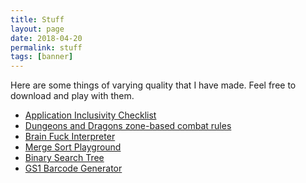 ```yaml
---
title: Stuff
layout: page
date: 2018-04-20
permalink: stuff
tags: [banner]
---
```


Here are some things of varying quality that I have made. Feel free to download and play with them. 

- [Application Inclusivity Checklist][6]
- [Dungeons and Dragons zone-based combat rules][5]
- [Brain Fuck Interpreter][1]
- [Merge Sort Playground][2]
- [Binary Search Tree][3]
- [GS1 Barcode Generator][4]

[1]: /downloads/bf-interpreter.playground.zip
[2]: /downloads/MergeSort.zip
[3]: /downloads/binary-search.zip
[4]: /downloads/gs1-barcode.playground.zip
[5]: /combat
[6]: /a11y
